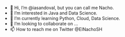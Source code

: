 - 👋 Hi, I’m @iasandoval, but you can call me Nacho.
- 👀 I’m interested in Java and Data Science.
- 🌱 I’m currently learning Python, Cloud, Data Science.
- 💞️ I’m looking to collaborate on ...
- 📫 How to reach me on Twitter @ElNachoSH

<!---
iasandoval/iasandoval is a ✨ special ✨ repository because its `README.md` (this file) appears on your GitHub profile.
You can click the Preview link to take a look at your changes.
--->
